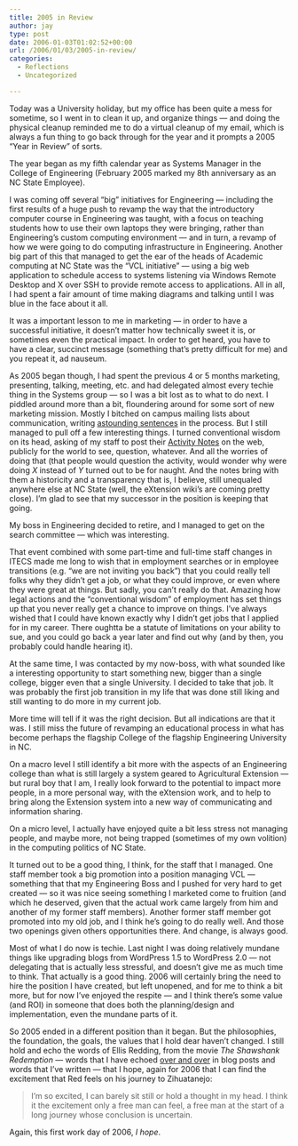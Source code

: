 ```yaml
---
title: 2005 in Review
author: jay
type: post
date: 2006-01-03T01:02:52+00:00
url: /2006/01/03/2005-in-review/
categories:
  - Reflections
  - Uncategorized

---
```

Today was a University holiday, but my office has been quite a mess for sometime, so I went in to clean it up, and organize things — and doing the physical cleanup reminded me to do a virtual cleanup of my email, which is always a fun thing to go back through for the year and it prompts a 2005 “Year in Review” of sorts.

The year began as my fifth calendar year as Systems Manager in the College of Engineering (February 2005 marked my 8th anniversary as an NC State Employee).

I was coming off several “big” initiatives for Engineering — including the first results of a huge push to revamp the way that the introductory computer course in Engineering was taught, with a focus on teaching students how to use their own laptops they were bringing, rather than Engineering’s custom computing environment — and in turn, a revamp of how we were going to do computing infrastructure in Engineering. Another big part of this that managed to get the ear of the heads of Academic computing at NC State was the “VCL initiative” — using a big web application to schedule access to systems listening via Windows Remote Desktop and X over SSH to provide remote access to applications. All in all, I had spent a fair amount of time making diagrams and talking until I was blue in the face about it all.

It was a important lesson to me in marketing — in order to have a successful initiative, it doesn’t matter how technically sweet it is, or sometimes even the practical impact. In order to get heard, you have to have a clear, succinct message (something that’s pretty difficult for me) and you repeat it, ad nauseum.

As 2005 began though, I had spent the previous 4 or 5 months marketing, presenting, talking, meeting, etc. and had delegated almost every techie thing in the Systems group — so I was a bit lost as to what to do next. I piddled around more than a bit, floundering around for some sort of new marketing mission. Mostly I bitched on campus mailing lists about communication, writing [astounding sentences][1] in the process. But I still managed to pull off a few interesting things. I turned conventional wisdom on its head, asking of my staff to post their [Activity Notes][2] on the web, publicly for the world to see, question, whatever. And all the worries of doing that (that people would question the activity, would wonder why were doing _X_ instead of _Y_ turned out to be for naught. And the notes bring with them a historicity and a transparency that is, I believe, still unequaled anywhere else at NC State (well, the eXtension wiki’s are coming pretty close). I’m glad to see that my successor in the position is keeping that going.

My boss in Engineering decided to retire, and I managed to get on the search committee — which was interesting.

That event combined with some part-time and full-time staff changes in ITECS made me long to wish that in employment searches or in employee transitions (e.g. “we are not inviting you back”) that you could really tell folks why they didn’t get a job, or what they could improve, or even where they were great at things. But sadly, you can’t really do that. Amazing how legal actions and the “conventional wisdom” of employment has set things up that you never really get a chance to improve on things. I’ve always wished that I could have known exactly why I didn’t get jobs that I applied for in my career. There oughtta be a statute of limitations on your ability to sue, and you could go back a year later and find out why (and by then, you probably could handle hearing it).

At the same time, I was contacted by my now-boss, with what sounded like a interesting opportunity to start something new, bigger than a single college, bigger even that a single University. I decided to take that job. It was probably the first job transition in my life that was done still liking and still wanting to do more in my current job.

More time will tell if it was the right decision. But all indications are that it was. I still miss the future of revamping an educational process in what has become perhaps the flagship College of the flagship Engineering University in NC.

On a macro level I still identify a bit more with the aspects of an Engineering college than what is still largely a system geared to Agricultural Extension — but rural boy that I am, I really look forward to the potential to impact more people, in a more personal way, with the eXtension work, and to help to bring along the Extension system into a new way of communicating and information sharing.

On a micro level, I actually have enjoyed quite a bit less stress not managing people, and maybe more, not being trapped (sometimes of my own volition) in the computing politics of NC State.

It turned out to be a good thing, I think, for the staff that I managed. One staff member took a big promotion into a position managing VCL — something that that my Engineering Boss and I pushed for very hard to get created — so it was nice seeing something I marketed come to fruition (and which he deserved, given that the actual work came largely from him and another of my former staff members). Another former staff member got promoted into my old job, and I think he’s going to do really well. And those two openings given others opportunities there. And change, is always good.

Most of what I do now is techie. Last night I was doing relatively mundane things like upgrading blogs from WordPress 1.5 to WordPress 2.0 — not delegating that is actually less stressful, and doesn’t give me as much time to think. That actually is a good thing. 2006 will certainly bring the need to hire the position I have created, but left unopened, and for me to think a bit more, but for now I’ve enjoyed the respite — and I think there’s some value (and ROI) in someone that does both the planning/design and implementation, even the mundane parts of it.

So 2005 ended in a different position than it began. But the philosophies, the foundation, the goals, the values that I hold dear haven’t changed. I still hold and echo the words of Ellis Redding, from the movie _The Shawshank Redemption_ — words that I have echoed [over and over][3] in blog posts and words that I’ve written — that I hope, again for 2006 that I can find the excitement that Red feels on his journey to Zihuatanejo:

> I’m so excited, I can barely sit still or hold a thought in my head. I think it the excitement only a free man can feel, a free man at the start of a long journey whose conclusion is uncertain.

Again, this first work day of 2006, _I hope_.

 [1]: https://rambleon.org/2005/05/09/my-new-worst-sentence-ever/
 [2]: http://www.itecs.ncsu.edu/systems/site/index/StaffNotes
 [3]: https://rambleon.org/2005/04/07/brooks-was-here/